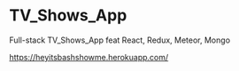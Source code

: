 # TV_Shows_App

Full-stack TV_Shows_App feat React, Redux, Meteor, Mongo

<https://heyitsbashshowme.herokuapp.com/>
